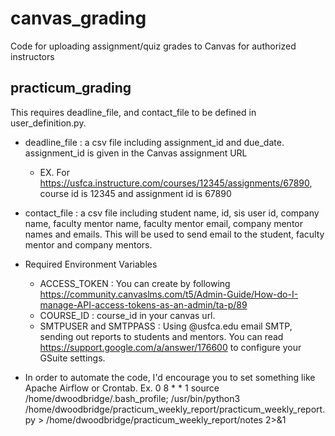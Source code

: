 # canvas_grading
Code for uploading assignment/quiz grades to Canvas for authorized instructors

## practicum_grading
This requires deadline_file, and contact_file to be defined in user_definition.py.
- deadline_file : a csv file including assignment_id and due_date. assignment_id is given in the Canvas assignment URL
    * EX. For https://usfca.instructure.com/courses/12345/assignments/67890, course id is 12345 and assignment id is 67890

- contact_file : a csv file including student name, id, sis user id, company name, faculty mentor name, faculty mentor email, company mentor names and emails. This will be used to send email to the student, faculty mentor and company mentors.

- Required Environment Variables
    * ACCESS_TOKEN : You can create by following https://community.canvaslms.com/t5/Admin-Guide/How-do-I-manage-API-access-tokens-as-an-admin/ta-p/89
    * COURSE_ID : course_id in your canvas url.
    * SMTPUSER and SMTPPASS : Using @usfca.edu email SMTP, sending out reports to students and mentors. You can read https://support.google.com/a/answer/176600 to configure your GSuite settings.

- In order to automate the code, I'd encourage you to set something like Apache Airflow or Crontab.
    Ex. 0 8 * * 1 source /home/dwoodbridge/.bash_profile; /usr/bin/python3 /home/dwoodbridge/practicum_weekly_report/practicum_weekly_report.py > /home/dwoodbridge/practicum_weekly_report/notes 2>&1